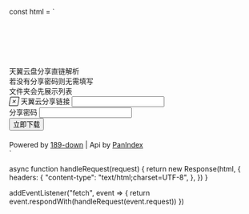 const html = `<!DOCTYPE html>
<html lang="zh-cn">
<head>
<meta charset="UTF-8">
<meta charset="utf-8">
<meta name="viewport" content="width=device-width, initial-scale=1, maximum-scale=1, shrink-to-fit=no"/>
<meta name="renderer" content="webkit"/>
<meta name="force-rendering" content="webkit"/>
<meta http-equiv="X-UA-Compatible" content="IE=edge,chrome=1"/>
<link rel="shortcut icon" href="https://cdn.jsdelivr.net/gh/libsgh/189-down@main/logo.ico">
<link
  rel="stylesheet"
  href="https://cdn.jsdelivr.net/npm/mdui@1.0.1/dist/css/mdui.min.css"
  integrity="sha384-cLRrMq39HOZdvE0j6yBojO4+1PrHfB7a9l5qLcmRm/fiWXYY+CndJPmyu5FV/9Tw"
  crossorigin="anonymous"
/>
<link rel="stylesheet" href="https://cdn.jsdelivr.net/gh/libsgh/189-down@main/main.css" />
<title>天翼云盘分享直链解析</title>
</head>
<body>
<div class="mdui-container">
<div class="mdui-row" style="margin-top: 100px">
	<div class="mdui-typo-display-1-opacity mdui-text-center">天翼云盘分享直链解析</div>
	<div class="mdui-typo-subheading-opacity mdui-text-center">若没有分享密码则无需填写</div>
	<div class="mdui-typo-subheading-opacity mdui-text-center">文件夹会先展示列表</div>
</div>
<div class="mdui-row">
  <div class="mdui-col-xs-9">
  	<div class="mdui-textfield mdui-textfield-floating-label">
	  <i class="mdui-icon material-icons">&#xe157;</i>
	  <label class="mdui-textfield-label">天翼云分享链接</label>
	  <input class="mdui-textfield-input" name="url" type="text"/>
	</div>
  </div>
  <div class="mdui-col-xs-3">
  	<div class="mdui-textfield mdui-textfield-floating-label">
	  <label class="mdui-textfield-label">分享密码</label>
	  <input class="mdui-textfield-input" name="passCode" type="text"/>
	</div>
  </div>
</div>
<div class="mdui-row">
  <div class="mdui-col-xs-12">
	  <button id="downBtn" class="mdui-btn mdui-btn-raised mdui-btn-block mdui-ripple mdui-color-indigo">立即下载</button>
  </div>
</div>
<div class="mdui-row">
	<ul class="mdui-list"></ul>
</div>
<div class="mdui-row" style="margin-top: 20px">
  <div class="mdui-divider"></div>
  <div class="mdui-text-center mdui-typo" style="margin-top: 10px">
  	Powered by <a href="https://github.com/libsgh/189-down" target="_blank">189-down</a> |
  	 Api by <a href="https://github.com/libsgh/PanIndex" target="_blank">PanIndex</a>
  </div>
</div>
</div>
<script
  src="https://cdn.jsdelivr.net/npm/mdui@1.0.1/dist/js/mdui.min.js"
  integrity="sha384-gCMZcshYKOGRX9r6wbDrvF+TcCCswSHFucUzUPwka+Gr+uHgjlYvkABr95TCOz3A"
  crossorigin="anonymous"
></script>
<script src="https://cdn.jsdelivr.net/gh/libsgh/189-down@main/main.js"></script>
</body>
</html>`

async function handleRequest(request) {
  return new Response(html, {
    headers: {
      "content-type": "text/html;charset=UTF-8",
    },
  })
}

addEventListener("fetch", event => {
  return event.respondWith(handleRequest(event.request))
})
